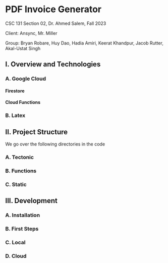 # PDF Invoice Generator

CSC 131 Section 02, Dr. Ahmed Salem, Fall 2023

Client: Ansync, Mr. Miller

Group: Bryan Robare, Huy Dao, Hadia Amiri, Keerat Khandpur, Jacob Rutter,
Akal-Ustat Singh

## I. Overview and Technologies

### A. Google Cloud

#### Firestore

#### Cloud Functions

### B. Latex

## II. Project Structure

We go over the following directories in the code

### A. Tectonic

### B. Functions

### C. Static

## III. Development

### A. Installation

### B. First Steps

### C. Local

### D. Cloud
